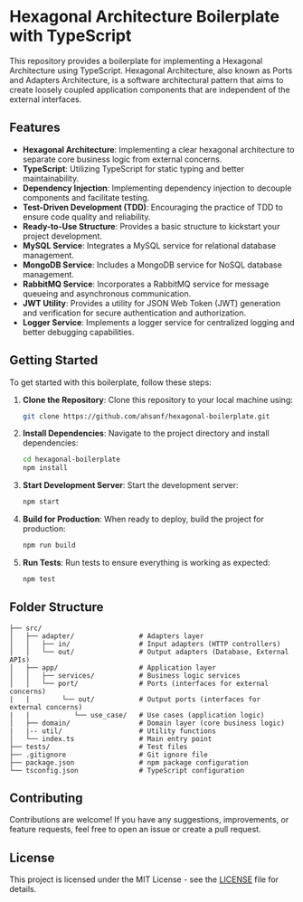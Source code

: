 # Hexagonal Architecture Boilerplate with TypeScript

This repository provides a boilerplate for implementing a Hexagonal Architecture using TypeScript. Hexagonal Architecture, also known as Ports and Adapters Architecture, is a software architectural pattern that aims to create loosely coupled application components that are independent of the external interfaces.

## Features

- **Hexagonal Architecture**: Implementing a clear hexagonal architecture to separate core business logic from external concerns.
- **TypeScript**: Utilizing TypeScript for static typing and better maintainability.
- **Dependency Injection**: Implementing dependency injection to decouple components and facilitate testing.
- **Test-Driven Development (TDD)**: Encouraging the practice of TDD to ensure code quality and reliability.
- **Ready-to-Use Structure**: Provides a basic structure to kickstart your project development.
- **MySQL Service**: Integrates a MySQL service for relational database management.
- **MongoDB Service**: Includes a MongoDB service for NoSQL database management.
- **RabbitMQ Service**: Incorporates a RabbitMQ service for message queueing and asynchronous communication.
- **JWT Utility**: Provides a utility for JSON Web Token (JWT) generation and verification for secure authentication and authorization.
- **Logger Service**: Implements a logger service for centralized logging and better debugging capabilities.

## Getting Started

To get started with this boilerplate, follow these steps:

1. **Clone the Repository**: Clone this repository to your local machine using:

    ```bash
    git clone https://github.com/ahsanf/hexagonal-boilerplate.git
    ```

2. **Install Dependencies**: Navigate to the project directory and install dependencies:

    ```bash
    cd hexagonal-boilerplate
    npm install
    ```

3. **Start Development Server**: Start the development server:

    ```bash
    npm start
    ```

4. **Build for Production**: When ready to deploy, build the project for production:

    ```bash
    npm run build
    ```

5. **Run Tests**: Run tests to ensure everything is working as expected:

    ```bash
    npm test
    ```

## Folder Structure

```
├── src/
│   ├── adapter/                # Adapters layer
│   │   ├── in/                 # Input adapters (HTTP controllers)
│   │   └── out/                # Output adapters (Database, External APIs)
│   ├── app/                    # Application layer
│   │   ├── services/           # Business logic services
│   │   └── port/               # Ports (interfaces for external concerns)
|   |        └── out/           # Output ports (interfaces for external concerns)
|   |           └── use_case/   # Use cases (application logic)
│   ├── domain/                 # Domain layer (core business logic)
|   |-- util/                   # Utility functions
│   └── index.ts                # Main entry point
├── tests/                      # Test files
├── .gitignore                  # Git ignore file
├── package.json                # npm package configuration
└── tsconfig.json               # TypeScript configuration
```

## Contributing

Contributions are welcome! If you have any suggestions, improvements, or feature requests, feel free to open an issue or create a pull request.

## License

This project is licensed under the MIT License - see the [LICENSE](LICENSE) file for details.